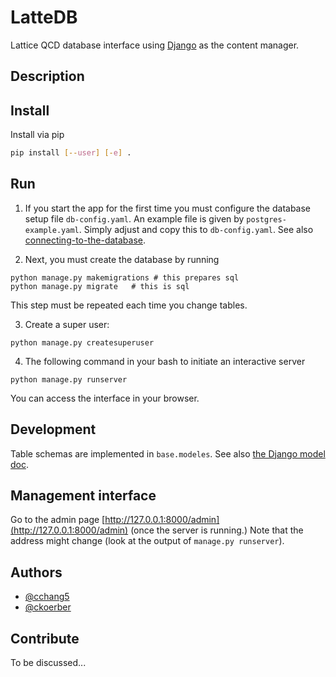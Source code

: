 # LatteDB

Lattice QCD database interface using [Django](https://docs.djangoproject.com/en/2.2/intro/tutorial01/) as the content manager.

## Description

## Install
Install via pip
```bash
pip install [--user] [-e] .
```

## Run
1. If you start the app for the first time you must configure the database setup file `db-config.yaml`.
An example file is given by `postgres-example.yaml`. Simply adjust and copy this to `db-config.yaml`.
See also [connecting-to-the-database](https://docs.djangoproject.com/en/2.2/ref/databases/#connecting-to-the-database).

2. Next, you must create the database by running
```
python manage.py makemigrations # this prepares sql
python manage.py migrate   # this is sql
```
This step must be repeated each time you change tables.

3. Create a super user:
```
python manage.py createsuperuser
```

4. The following command in your bash to initiate an interactive server
```
python manage.py runserver
```

You can access the interface in your browser.

## Development
Table schemas are implemented in `base.modeles`.
See also [the Django model doc](https://docs.djangoproject.com/en/2.2/topics/db/models/).

## Management interface
Go to the admin page [http://127.0.0.1:8000/admin](http://127.0.0.1:8000/admin) (once the server is running.)
Note that the address might change (look at the output of `manage.py runserver`).

## Authors
* [@cchang5](https://github.com/cchang5)
* [@ckoerber](https://github.com/ckoerber)

## Contribute
To be discussed...
